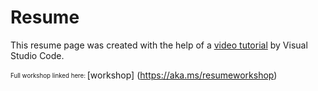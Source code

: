 # Resume
This resume page was created with the help of a [video tutorial](https://www.youtube.com/watch?v=M2IrPFMFwx8) by Visual Studio Code.

<sub><sup>Full workshop linked here: </sup></sub>[workshop] (https://aka.ms/resumeworkshop) 
